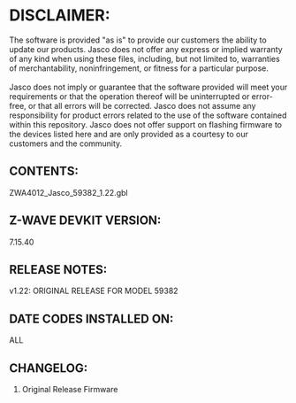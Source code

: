 # DISCLAIMER:
The software is provided "as is" to provide our customers the ability to update our products. Jasco does not offer any express or implied warranty of any kind when using these files, including, but not limited to, warranties of merchantability, noninfringement, or fitness for a particular purpose.<br>
<br>
Jasco does not imply or guarantee that the software provided will meet your requirements or that the operation thereof will be uninterrupted or error-free, or that all errors will be corrected. Jasco does not assume any responsibility for product errors related to the use of the software contained within this repository. Jasco does not offer support on flashing firmware to the devices listed here and are only provided as a courtesy to our customers and the community.

## CONTENTS:
ZWA4012_Jasco_59382_1.22.gbl

## Z-WAVE DEVKIT VERSION:
7.15.40

## RELEASE NOTES:
v1.22: ORIGINAL RELEASE FOR MODEL 59382

## DATE CODES INSTALLED ON:
ALL

## CHANGELOG:
1. Original Release Firmware
